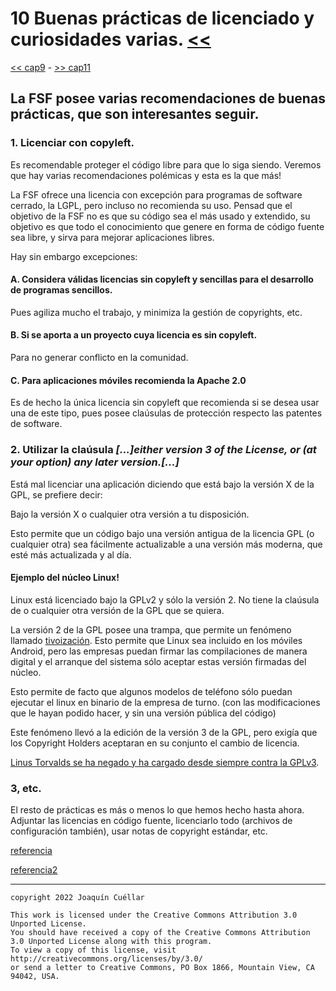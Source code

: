 # 10 Buenas prácticas de licenciado y curiosidades varias. [<<](../README.md)
[<< cap9](./capitulo9.md) - [>> cap11](./capitulo11.md)

## La FSF posee varias recomendaciones de buenas prácticas, que son interesantes seguir.

### 1. Licenciar con copyleft.

Es recomendable proteger el código libre para que lo siga siendo. Veremos que hay varias recomendaciones polémicas y esta es la que más!

La FSF ofrece una licencia con excepción para programas de software cerrado, la LGPL, pero incluso no recomienda su uso. Pensad que el objetivo de la FSF no es que su código sea el más usado y extendido, su objetivo es que todo el conocimiento que genere en forma de código fuente sea libre, y sirva para mejorar aplicaciones libres.

Hay sin embargo excepciones:

#### A. Considera válidas licencias sin copyleft y sencillas para el desarrollo de programas sencillos.

Pues agiliza mucho el trabajo, y minimiza la gestión de copyrights, etc.

#### B. Si se aporta a un proyecto cuya licencia es sin copyleft.

Para no generar conflicto en la comunidad.

#### C. Para aplicaciones móviles recomienda la Apache 2.0

Es de hecho la única licencia sin copyleft que recomienda si se desea usar una de este tipo, pues posee claúsulas de protección respecto las patentes de software.

### 2. Utilizar la claúsula *[...]either version 3 of the License, or (at your option) any later version.[...]*

Está mal licenciar una aplicación diciendo que está bajo la versión X de la GPL, se prefiere decir:

Bajo la versión X o cualquier otra versión a tu disposición.

Esto permite que un código bajo una versión antigua de la licencia GPL (o cualquier otra) sea fácilmente actualizable a una versión más moderna, que esté más actualizada y al día.

#### Ejemplo del núcleo Linux!

Linux está licenciado bajo la GPLv2 y sólo la versión 2. No tiene la claúsula de o cualquier otra versión de la GPL que se quiera.

La versión 2 de la GPL posee una trampa, que permite un fenómeno llamado [tivoización](https://es.wikipedia.org/wiki/Tivoizaci%C3%B3n). Esto permite que Linux sea incluido en los móviles Android, pero las empresas puedan firmar las compilaciones de manera digital y el arranque del sistema sólo aceptar estas versión firmadas del núcleo.

Esto permite de facto que algunos modelos de teléfono sólo puedan ejecutar el linux en binario de la empresa de turno. (con las modificaciones que le hayan podido hacer, y sin una versión pública del código)

Este fenómeno llevó a la edición de la versión 3 de la GPL, pero exigía que los Copyright Holders aceptaran en su conjunto el cambio de licencia.

[Linus Torvalds se ha negado y ha cargado desde siempre contra la GPLv3](https://www.linux.com/news/torvalds-gplv3-final-draft/).

### 3, etc.

El resto de prácticas es más o menos lo que hemos hecho hasta ahora. Adjuntar las licencias en código fuente, licenciarlo todo (archivos de configuración también), usar notas de copyright estándar, etc.

[referencia](https://savannah.gnu.org/maintenance/HowToGetYourProjectApprovedQuickly/)

[referencia2](https://www.gnu.org/licenses/license-recommendations.html)

***

```
copyright 2022 Joaquín Cuéllar

This work is licensed under the Creative Commons Attribution 3.0 Unported License. 
You should have received a copy of the Creative Commons Attribution 3.0 Unported License along with this program.
To view a copy of this license, visit http://creativecommons.org/licenses/by/3.0/
or send a letter to Creative Commons, PO Box 1866, Mountain View, CA 94042, USA.
```


